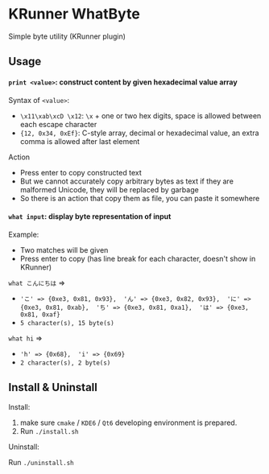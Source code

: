 # KRunner WhatByte

Simple byte utility (KRunner plugin)

## Usage

#### `print <value>`: construct content by given hexadecimal value array

Syntax of `<value>`:
  - `\x11\xab\xcD \x12`: `\x` + one or two hex digits, space is allowed between each escape character
  - `{12, 0x34, 0xEf}`: C-style array, decimal or hexadecimal value, an extra comma is allowed after last element

Action
  - Press enter to copy constructed text
  - But we cannot accurately copy arbitrary bytes as text if they are malformed Unicode, they will be replaced by garbage
  - So there is an action that copy them as file, you can paste it somewhere


#### `what input`: display byte representation of input

Example: 
  - Two matches will be given
  - Press enter to copy (has line break for each character, doesn't show in KRunner)

`what こんにちは` =>
  - `'こ' => {0xe3, 0x81, 0x93}, 
'ん' => {0xe3, 0x82, 0x93}, 
'に' => {0xe3, 0x81, 0xab}, 
'ち' => {0xe3, 0x81, 0xa1}, 
'は' => {0xe3, 0x81, 0xaf}`
  - `5 character(s), 15 byte(s)`

`what hi` => 
  - `'h' => {0x68}, 
'i' => {0x69}`
  - `2 character(s), 2 byte(s)`

## Install & Uninstall

Install:

1. make sure `cmake` / `KDE6` / `Qt6` developing environment is prepared.
2. Run `./install.sh`

Uninstall:

Run `./uninstall.sh`